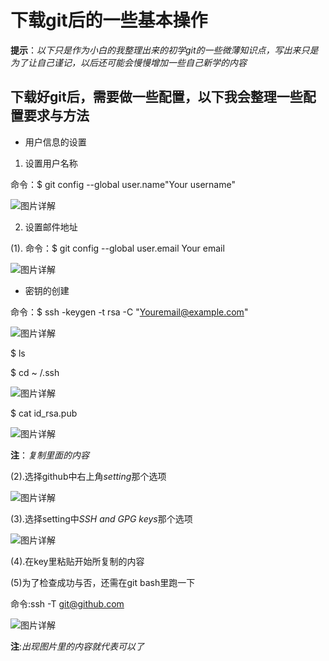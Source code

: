 # 下载git后的一些基本操作

**提示**：*以下只是作为小白的我整理出来的初学git的一些微薄知识点，写出来只是为了让自己谨记，以后还可能会慢慢增加一些自己新学的内容*

下载好git后，需要做一些配置，以下我会整理一些配置要求与方法
---------
- 用户信息的设置

1. 设置用户名称

命令：$ git config --global user.name"Your username"

![图片详解](https://i.loli.net/2019/01/17/5c3f5565e0def.png)

2. 设置邮件地址

(1). 命令：$ git config --global user.email Your email

![图片详解](https://i.loli.net/2019/01/17/5c3f55be9e3e6.png)

- 密钥的创建

命令：$ ssh -keygen -t rsa -C "Youremail@example.com"

![图片详解](https://i.loli.net/2019/01/17/5c3f55e85cde4.jpg)

$ ls

$ cd ~ /.ssh

![图片详解](https://i.loli.net/2019/01/17/5c3f5618ebf9b.png)

$ cat id_rsa.pub

![图片详解](https://i.loli.net/2019/01/17/5c3f5618edb43.png)

**注**：*复制里面的内容*

(2).选择github中右上角*setting*那个选项

![图片详解](https://i.loli.net/2019/01/17/5c3f5618efac5.png)

(3).选择setting中*SSH and GPG keys*那个选项

![图片详解](https://i.loli.net/2019/01/17/5c3f56190f359.png)

(4).在key里粘贴开始所复制的内容

(5)为了检查成功与否，还需在git bash里跑一下

命令:ssh -T git@github.com

![图片详解](https://i.loli.net/2019/01/17/5c3f56191a07f.png)

**注**:*出现图片里的内容就代表可以了*
